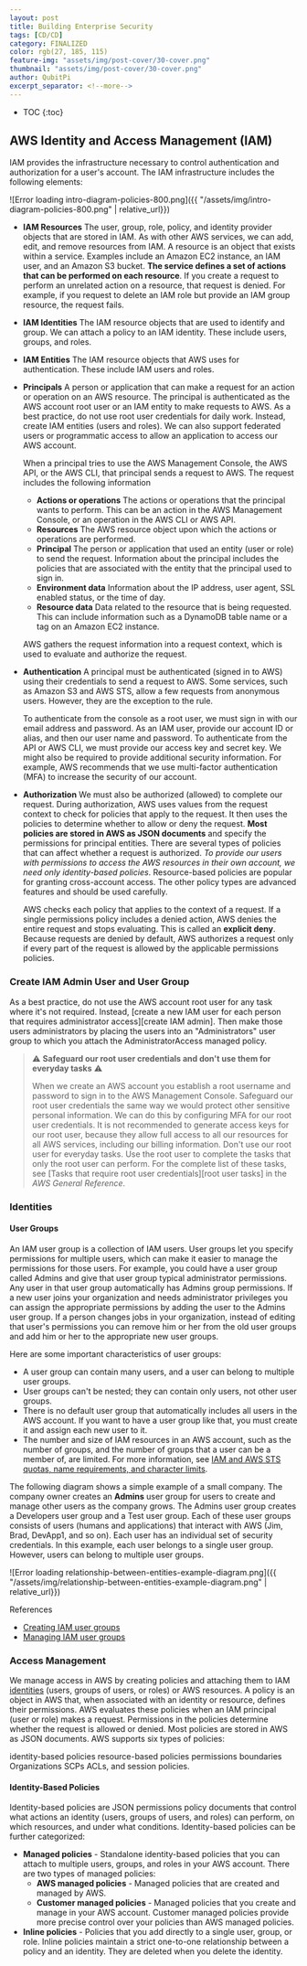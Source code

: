 ```yaml
---
layout: post
title: Building Enterprise Security
tags: [CD/CD]
category: FINALIZED
color: rgb(27, 185, 115)
feature-img: "assets/img/post-cover/30-cover.png"
thumbnail: "assets/img/post-cover/30-cover.png"
author: QubitPi
excerpt_separator: <!--more-->
---
```


<!--more-->

* TOC
{:toc}

AWS Identity and Access Management (IAM)
----------------------------------------

IAM provides the infrastructure necessary to control authentication and authorization for a user's account. The IAM
infrastructure includes the following elements:

![Error loading intro-diagram-policies-800.png]({{ "/assets/img/intro-diagram-policies-800.png" | relative_url}})

* **IAM Resources** The user, group, role, policy, and identity provider objects that are stored in IAM. As with other
  AWS services, we can add, edit, and remove resources from IAM. A resource is an object that exists within a service.
  Examples include an Amazon EC2 instance, an IAM user, and an Amazon S3 bucket. **The service defines a set of actions
  that can be performed on each resource**. If you create a request to perform an unrelated action on a resource, that
  request is denied. For example, if you request to delete an IAM role but provide an IAM group resource, the request
  fails.
* **IAM Identities** The IAM resource objects that are used to identify and group. We can attach a policy to an IAM
  identity. These include users, groups, and roles.
* **IAM Entities** The IAM resource objects that AWS uses for authentication. These include IAM users and roles.
* **Principals** A person or application that can make a request for an action or operation on an AWS resource. The
  principal is authenticated as the AWS account root user or an IAM entity to make requests to AWS. As a best practice,
  do not use root user credentials for daily work. Instead, create IAM entities (users and roles). We can also support
  federated users or programmatic access to allow an application to access our AWS account.

  When a principal tries to use the AWS Management Console, the AWS API, or the AWS CLI, that principal sends a request
  to AWS. The request includes the following information

    - **Actions or operations** The actions or operations that the principal wants to perform. This can be an action in
      the AWS Management Console, or an operation in the AWS CLI or AWS API.
    - **Resources** The AWS resource object upon which the actions or operations are performed.
    - **Principal** The person or application that used an entity (user or role) to send the request. Information about
      the principal includes the policies that are associated with the entity that the principal used to sign in.
    - **Environment data** Information about the IP address, user agent, SSL enabled status, or the time of day.
    - **Resource data** Data related to the resource that is being requested. This can include information such as a
      DynamoDB table name or a tag on an Amazon EC2 instance.

  AWS gathers the request information into a request context, which is used to evaluate and authorize the request.
* **Authentication**  A principal must be authenticated (signed in to AWS) using their credentials to send a request to
  AWS. Some services, such as Amazon S3 and AWS STS, allow a few requests from anonymous users. However, they are the
  exception to the rule.

  To authenticate from the console as a root user, we must sign in with our email address and password. As an IAM user,
  provide our account ID or alias, and then our user name and password. To authenticate from the API or AWS CLI, we must
  provide our access key and secret key. We might also be required to provide additional security information. For
  example, AWS recommends that we use multi-factor authentication (MFA) to increase the security of our account.
* **Authorization** We must also be authorized (allowed) to complete our request. During authorization, AWS uses values
  from the request context to check for policies that apply to the request. It then uses the policies to determine whether
  to allow or deny the request. **Most policies are stored in AWS as JSON documents** and specify the permissions for
  principal entities. There are several types of policies that can affect whether a request is authorized. _To provide
  our users with permissions to access the AWS resources in their own account, we need only identity-based policies_.
  Resource-based policies are popular for granting cross-account access. The other policy types are advanced features
  and should be used carefully.

  AWS checks each policy that applies to the context of a request. If a single permissions policy includes a denied
  action, AWS denies the entire request and stops evaluating. This is called an **explicit deny**. Because requests are
  denied by default, AWS authorizes a request only if every part of the request is allowed by the applicable permissions
  policies.

### Create IAM Admin User and User Group

As a best practice, do not use the AWS account root user for any task where it's not required. Instead,
[create a new IAM user for each person that requires administrator access][create IAM admin]. Then make those users
administrators by placing the users into an "Administrators" user group to which you attach the AdministratorAccess
managed policy.

> ⚠️ **Safeguard our root user credentials and don't use them for everyday tasks** ⚠️
>
> When we create an AWS account you establish a root username and password to sign in to the AWS Management Console.
> Safeguard our root user credentials the same way we would protect other sensitive personal information. We can do
> this by configuring MFA for our root user credentials. It is not recommended to generate access keys for our root
> user, because they allow full access to all our resources for all AWS services, including our billing information.
> Don't use our root user for everyday tasks. Use the root user to complete the tasks that only the root user can
> perform. For the complete list of these tasks, see [Tasks that require root user credentials][root user tasks] in the
> _AWS General Reference_.

### Identities

#### User Groups

An IAM user group is a collection of IAM users. User groups let you specify permissions for multiple users, which can
make it easier to manage the permissions for those users. For example, you could have a user group called Admins and
give that user group typical administrator permissions. Any user in that user group automatically has Admins group
permissions. If a new user joins your organization and needs administrator privileges you can assign the appropriate
permissions by adding the user to the Admins user group. If a person changes jobs in your organization, instead of
editing that user's permissions you can remove him or her from the old user groups and add him or her to the appropriate
new user groups.

Here are some important characteristics of user groups:

* A user group can contain many users, and a user can belong to multiple user groups.
* User groups can't be nested; they can contain only users, not other user groups.
* There is no default user group that automatically includes all users in the AWS account. If you want to have a user
  group like that, you must create it and assign each new user to it.
* The number and size of IAM resources in an AWS account, such as the number of groups, and the number of groups that a user can be a member of, are limited. For more information, see
  [IAM and AWS STS quotas, name requirements, and character limits](https://docs.aws.amazon.com/IAM/latest/UserGuide/reference_iam-quotas.html).

The following diagram shows a simple example of a small company. The company owner creates an **Admins** user group for
users to create and manage other users as the company grows. The Admins user group creates a Developers user group and a
Test user group. Each of these user groups consists of users (humans and applications) that interact with AWS (Jim,
Brad, DevApp1, and so on). Each user has an individual set of security credentials. In this example, each user belongs
to a single user group. However, users can belong to multiple user groups.

![Error loading relationship-between-entities-example-diagram.png]({{ "/assets/img/relationship-between-entities-example-diagram.png" | relative_url}})

References

* [Creating IAM user groups](https://docs.aws.amazon.com/IAM/latest/UserGuide/id_groups_create.html)
* [Managing IAM user groups](https://docs.aws.amazon.com/IAM/latest/UserGuide/id_groups_manage.html)

### Access Management

We manage access in AWS by creating policies and attaching them to IAM [identities](#identities) (users, groups of
users, or roles) or AWS resources. A policy is an object in AWS that, when associated with an identity or resource,
defines their permissions. AWS evaluates these policies when an IAM principal (user or role) makes a request.
Permissions in the policies determine whether the request is allowed or denied. Most policies are stored in AWS as JSON
documents. AWS supports six types of policies:

identity-based policies
resource-based policies
permissions boundaries
Organizations SCPs
ACLs,
and session policies.

#### Identity-Based Policies

Identity-based policies are JSON permissions policy documents that control what actions an identity (users, groups of
users, and roles) can perform, on which resources, and under what conditions. Identity-based policies can be further
categorized:

* **Managed policies** - Standalone identity-based policies that you can attach to multiple users, groups, and roles in
  your AWS account. There are two types of managed policies:
    - **AWS managed policies** - Managed policies that are created and managed by AWS.
    - **Customer managed policies** - Managed policies that you create and manage in your AWS account. Customer managed
      policies provide more precise control over your policies than AWS managed policies.
* **Inline policies** - Policies that you add directly to a single user, group, or role. Inline policies maintain a
  strict one-to-one relationship between a policy and an identity. They are deleted when you delete the identity.